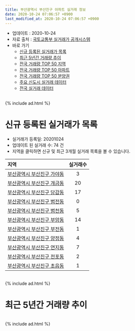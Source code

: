 ```yaml
---
title: 부산광역시 부산진구 아파트 실거래 정보
date: 2020-10-24 07:06:57 +0900
last_modified_at: 2020-10-24 07:06:57 +0900
---
```


* 업데이트 : 2020-10-24
* 자료 출처 : [국토교통부 실거래가 공개시스템](http://rt.molit.go.kr)
* 바로 가기
    * [신규 등록된 실거래가 목록](#신규-등록된-실거래가-목록)
    * [최근 5년간 거래량 추이](#최근-5년간-거래량-추이)
    * [전국 거래량 TOP 50 지역](https://inasie.github.io/apt-trade-info/최근-3개월-전국에서-가장-거래가-많이-발생한-지역)
    * [전국 거래량 TOP 50 아파트](https://inasie.github.io/apt-trade-info/최근-3개월-전국에서-가장-거래가-많이-발생한-아파트)
    * [전국 거래량 TOP 50 분양권](https://inasie.github.io/apt-trade-info/최근-3개월-전국에서-가장-거래가-많이-발생한-분양권)
    * [주요 신도시 실거래 데이터](https://inasie.github.io/apt-trade-info/주요-신도시)
    * [전국 실거래 데이터](https://inasie.github.io/apt-trade-info/전국)

<br>
{% include ad.html %}
<br>

# 신규 등록된 실거래가 목록
* 실거래가 등록일: 20201024
* 업데이트 된 실거래 수: 74 건
* 지역을 클릭하면 신규 및 최근 3개월 실거래 목록을 볼 수 있습니다.


|지역|실거래수|
|:---|:---:|
|[부산광역시 부산진구 가야동](https://inasie.github.io/apt-trade-info/부산광역시-부산진구-가야동)|3|
|[부산광역시 부산진구 개금동](https://inasie.github.io/apt-trade-info/부산광역시-부산진구-개금동)|20|
|[부산광역시 부산진구 당감동](https://inasie.github.io/apt-trade-info/부산광역시-부산진구-당감동)|17|
|[부산광역시 부산진구 범전동](https://inasie.github.io/apt-trade-info/부산광역시-부산진구-범전동)|0|
|[부산광역시 부산진구 범천동](https://inasie.github.io/apt-trade-info/부산광역시-부산진구-범천동)|5|
|[부산광역시 부산진구 부암동](https://inasie.github.io/apt-trade-info/부산광역시-부산진구-부암동)|14|
|[부산광역시 부산진구 부전동](https://inasie.github.io/apt-trade-info/부산광역시-부산진구-부전동)|1|
|[부산광역시 부산진구 양정동](https://inasie.github.io/apt-trade-info/부산광역시-부산진구-양정동)|4|
|[부산광역시 부산진구 연지동](https://inasie.github.io/apt-trade-info/부산광역시-부산진구-연지동)|7|
|[부산광역시 부산진구 전포동](https://inasie.github.io/apt-trade-info/부산광역시-부산진구-전포동)|2|
|[부산광역시 부산진구 초읍동](https://inasie.github.io/apt-trade-info/부산광역시-부산진구-초읍동)|1|


<br>
{% include ad.html %}
<br>

# 최근 5년간 거래량 추이


<div style="width:100%;">
    <canvas id="deal_progress" height="200"></canvas>
</div>

<script>
new Chart(document.getElementById("deal_progress"), {
    type: 'line',
    data: {
        labels: ['201510','201511','201512','201601','201602','201603','201604','201605','201606','201607','201608','201609','201610','201611','201612','201701','201702','201703','201704','201705','201706','201707','201708','201709','201710','201711','201712','201801','201802','201803','201804','201805','201806','201807','201808','201809','201810','201811','201812','201901','201902','201903','201904','201905','201906','201907','201908','201909','201910','201911','201912','202001','202002','202003','202004','202005','202006','202007','202008','202009','202010'],
        datasets: [{
            label: '매매',
            pointRadius: 1,
            data: [601, 512, 425, 348, 371, 530, 542, 517, 526, 591, 515, 728, 844, 636, 376, 372, 523, 636, 565, 537, 519, 407, 371, 349, 283, 368, 251, 485, 367, 443, 255, 226, 264, 211, 210, 222, 276, 233, 214, 257, 243, 292, 307, 283, 307, 330, 343, 328, 489, 860, 708, 680, 651, 400, 529, 643, 1472, 894, 490, 642, 506],
            borderColor: "rgba(255, 201, 14, 1)",
            backgroundColor: "rgba(255, 201, 14, 0.5)",
            fill: false,
            lineTension: 0
        },{
            label: '전월세',
            pointRadius: 1,
            data: [355, 307, 307, 373, 375, 359, 357, 305, 302, 285, 303, 275, 461, 431, 400, 373, 483, 419, 368, 352, 363, 405, 360, 334, 298, 325, 306, 345, 366, 461, 368, 320, 270, 298, 249, 206, 300, 255, 345, 443, 435, 356, 330, 423, 417, 477, 460, 369, 392, 402, 465, 460, 645, 429, 450, 420, 536, 543, 495, 329, 173],
            borderColor: "rgba(0, 141, 185, 1)",
            backgroundColor: "rgba(0, 141, 185, 0.5)",
            fill: false,
            lineTension: 0
        }
        ]
    },
    options: {
        responsive: true,
        title: {
            display: false
        },
        tooltips: {
            mode: 'index',
            intersect: false
        },
        hover: {
            mode: 'nearest',
            intersect: true
        },
        scales: {
            xAxes: [{
                display: true,
                scaleLabel: {
                    display: true,
                    labelString: '년/월'
                }
            }],
            yAxes: [{
                display: true,
                ticks: {
                    suggestedMin: 0,
                },
                scaleLabel: {
                    display: true,
                    labelString: '실거래 수'
                }
            }]
        }
    }
});

</script>


<br>
{% include ad.html %}
<br>


